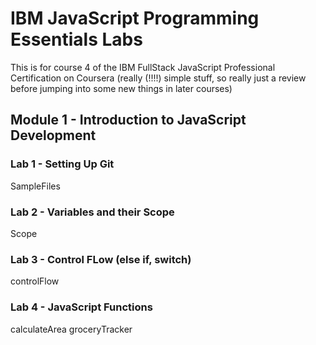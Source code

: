 # IBM JavaScript Programming Essentials Labs

This is for course 4 of the IBM FullStack JavaScript Professional Certification on Coursera
(really (!!!!) simple stuff, so really just a review before jumping into some new things in later courses)

## Module 1 - Introduction to JavaScript Development

### Lab 1 - Setting Up Git

SampleFiles

### Lab 2 - Variables and their Scope

Scope

### Lab 3 - Control FLow (else if, switch)

controlFlow

### Lab 4 - JavaScript Functions

calculateArea
groceryTracker
